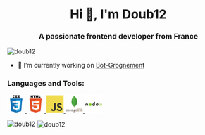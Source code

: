 <h1 align="center">Hi 👋, I'm Doub12</h1>
<h3 align="center">A passionate frontend developer from France</h3>

<p align="left"> <img src="https://komarev.com/ghpvc/?username=doub12&label=Profile%20views&color=0e75b6&style=flat" alt="doub12" /> </p>

- 🔭 I’m currently working on [Bot-Grognement](https://github.com/Doub12/Bot-Grognement)

<h3 align="left">Languages and Tools:</h3>
<p align="left"> <a href="https://www.w3schools.com/css/" target="_blank" rel="noreferrer"> <img src="https://raw.githubusercontent.com/devicons/devicon/master/icons/css3/css3-original-wordmark.svg" alt="css3" width="40" height="40"/> </a> <a href="https://www.w3.org/html/" target="_blank" rel="noreferrer"> <img src="https://raw.githubusercontent.com/devicons/devicon/master/icons/html5/html5-original-wordmark.svg" alt="html5" width="40" height="40"/> </a> <a href="https://developer.mozilla.org/en-US/docs/Web/JavaScript" target="_blank" rel="noreferrer"> <img src="https://raw.githubusercontent.com/devicons/devicon/master/icons/javascript/javascript-original.svg" alt="javascript" width="40" height="40"/> </a> <a href="https://www.mongodb.com/" target="_blank" rel="noreferrer"> <img src="https://raw.githubusercontent.com/devicons/devicon/master/icons/mongodb/mongodb-original-wordmark.svg" alt="mongodb" width="40" height="40"/> </a> <a href="https://nodejs.org" target="_blank" rel="noreferrer"> <img src="https://raw.githubusercontent.com/devicons/devicon/master/icons/nodejs/nodejs-original-wordmark.svg" alt="nodejs" width="40" height="40"/> </a> </p>

<p><img align="left" src="https://github-readme-stats.vercel.app/api/top-langs?username=doub12&show_icons=true&locale=en&layout=compact" alt="doub12" /></p>

<p>&nbsp;<img align="center" src="https://github-readme-stats.vercel.app/api?username=doub12&show_icons=true&locale=en" alt="doub12" /></p>

